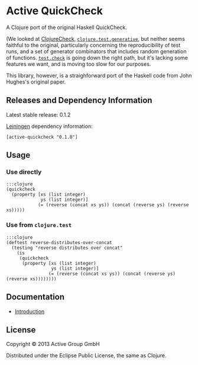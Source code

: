 # Active QuickCheck

A Clojure port of the original Haskell QuickCheck.

(We looked at
[ClojureCheck](https://bitbucket.org/kotarak/clojurecheck),
[`clojure.test.generative`](https://github.com/clojure/test.generative),
but neither seems faithful to the original, particularly concerning
the reproducibility of test runs, and a set of generator combinators
that includes random generation of functions.
[`test.check`](https://github.com/clojure/test.check) is going down
the right path, but it's lacking some features we want, and is moving
too slow for our purposes.

This library, however, is a straighforward port of the Haskell code
from John Hughes's original paper.

## Releases and Dependency Information

Latest stable release: 0.1.2

[Leiningen](https://github.com/technomancy/leiningen) dependency information:

    [active-quickcheck "0.1.0"]

## Usage


### Use directly

	:::clojure
	(quickcheck
	  (property [xs (list integer)
				 ys (list integer)]
				(= (reverse (concat xs ys)) (concat (reverse ys) (reverse xs)))))


### Use from `clojure.test`

	:::clojure
	(deftest reverse-distributes-over-concat
	  (testing "reverse distributes over concat"
		(is
		 (quickcheck
		  (property [xs (list integer)
					 ys (list integer)]
					(= (reverse (concat xs ys)) (concat (reverse ys) (reverse xs))))))))

## Documentation

- [Introduction](https://github.com/active-group/active-quickcheck/blob/master/doc/intro.md)

## License

Copyright © 2013 Active Group GmbH

Distributed under the Eclipse Public License, the same as Clojure.
